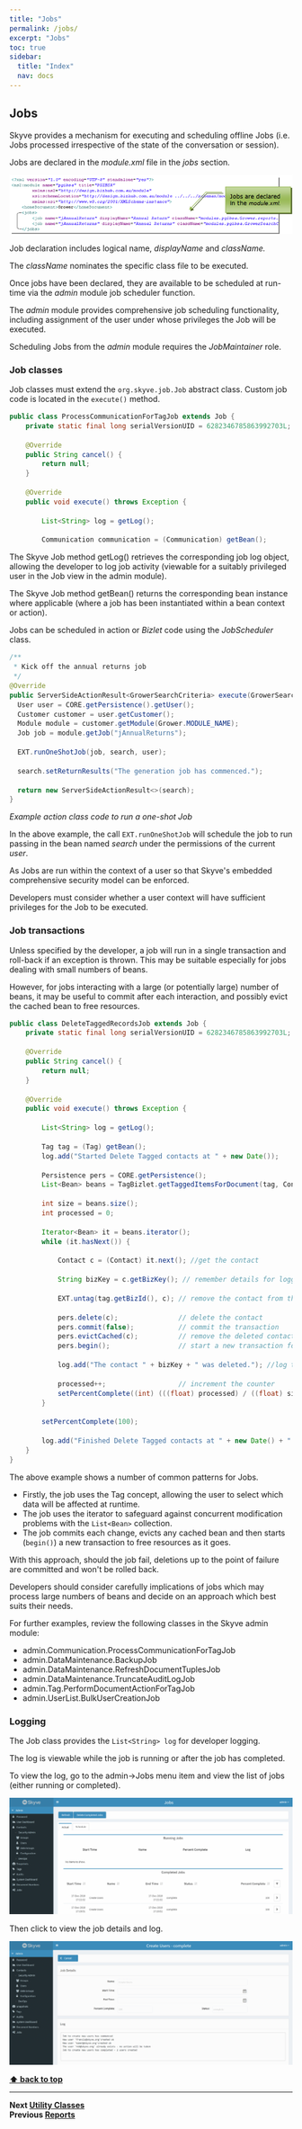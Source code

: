 ```yaml
---
title: "Jobs"
permalink: /jobs/
excerpt: "Jobs"
toc: true
sidebar:
  title: "Index"
  nav: docs
---
```


## Jobs

Skyve provides a mechanism for executing and scheduling offline Jobs
(i.e. Jobs processed irrespective of the state of the conversation or
session).

Jobs are declared in the *module.xml* file in the *jobs* section.

![Job declaration](../assets/images/jobs/image142.png "_Job declaration within the module.xml file")

Job declaration includes logical name, *displayName* and *className.*

The *className* nominates the specific class file to be executed.

Once jobs have been declared, they are available to be scheduled at
run-time via the *admin* module job scheduler function.

The *admin* module provides comprehensive job scheduling functionality,
including assignment of the user under whose privileges the Job will be
executed.

Scheduling Jobs from the *admin* module requires the *JobMaintainer*
role.

### Job classes

Job classes must extend the `org.skyve.job.Job` abstract class. Custom job code is located in the `execute()` method.

```java
public class ProcessCommunicationForTagJob extends Job {
	private static final long serialVersionUID = 6282346785863992703L;

	@Override
	public String cancel() {
		return null;
	}

	@Override
	public void execute() throws Exception {

		List<String> log = getLog();

		Communication communication = (Communication) getBean();
```

The Skyve Job method getLog() retrieves the corresponding job log object, allowing the developer to log job activity (viewable for a suitably privileged user in the Job view in the admin module).

The Skyve Job method getBean() returns the corresponding bean instance where applicable (where a job has been instantiated 
within a bean context or action).

Jobs can be scheduled in action or *Bizlet* code using the
*JobScheduler* class.

```java
/**
 * Kick off the annual returns job
 */
@Override
public ServerSideActionResult<GrowerSearchCriteria> execute(GrowerSearchCriteria search, WebContext WebContext) throws Exception {
  User user = CORE.getPersistence().getUser();
  Customer customer = user.getCustomer();
  Module module = customer.getModule(Grower.MODULE_NAME);
  Job job = module.getJob("jAnnualReturns");

  EXT.runOneShotJob(job, search, user);

  search.setReturnResults("The generation job has commenced.");

  return new ServerSideActionResult<>(search);
}
```

_Example action class code to run a one-shot Job_

In the above example, the call `EXT.runOneShotJob` will schedule the job to run passing in the bean named _search_ under the permissions of the current _user_.

As Jobs are run within the context of a user so that Skyve's embedded
comprehensive security model can be enforced.

Developers must consider whether a user context will have sufficient
privileges for the Job to be executed.

### Job transactions

Unless specified by the developer, a job will run in a single transaction and roll-back if an exception is thrown. This may be suitable especially for jobs dealing with small numbers of beans. 

However, for jobs interacting with a large (or potentially large) number of beans, it may be useful to commit after each interaction, and possibly evict the cached bean to free resources.

```java
public class DeleteTaggedRecordsJob extends Job {
	private static final long serialVersionUID = 6282346785863992703L;

	@Override
	public String cancel() {
		return null;
	}

	@Override
	public void execute() throws Exception {

		List<String> log = getLog();

		Tag tag = (Tag) getBean();
		log.add("Started Delete Tagged contacts at " + new Date());

		Persistence pers = CORE.getPersistence();
		List<Bean> beans = TagBizlet.getTaggedItemsForDocument(tag, Contact.MODULE_NAME, Contact.DOCUMENT_NAME);

		int size = beans.size();
		int processed = 0;

		Iterator<Bean> it = beans.iterator();
		while (it.hasNext()) {
			
			Contact c = (Contact) it.next(); //get the contact

			String bizKey = c.getBizKey(); // remember details for logging below

			EXT.untag(tag.getBizId(), c); // remove the contact from the Tag set
			
			pers.delete(c);				  // delete the contact
			pers.commit(false);			  // commit the transaction
			pers.evictCached(c);		  // remove the deleted contact from the cache to free up resources
			pers.begin();     			  // start a new transaction for the next iteration

			log.add("The contact " + bizKey + " was deleted."); //log the result
			
			processed++;				  // increment the counter 
			setPercentComplete((int) (((float) processed) / ((float) size) * 100F));
		}

		setPercentComplete(100);
				
		log.add("Finished Delete Tagged contacts at " + new Date() + ". " + processed + " contacts were deleted.");
	}
}
```

The above example shows a number of common patterns for Jobs. 
- Firstly, the job uses the Tag concept, allowing the user to select which data will be affected at runtime.
- The job uses the iterator to safeguard against concurrent modification problems with the `List<Bean>` collection.
- The job commits each change, evicts any cached bean and then starts (`begin()`) a new transaction to free resources as it goes.

With this approach, should the job fail, deletions up to the point of failure are committed and won't be rolled back.

Developers should consider carefully implications of jobs which may process large numbers of beans and decide on an approach which best suits their needs.

For further examples, review the following classes in the Skyve admin module:
* admin.Communication.ProcessCommunicationForTagJob
* admin.DataMaintenance.BackupJob
* admin.DataMaintenance.RefreshDocumentTuplesJob
* admin.DataMaintenance.TruncateAuditLogJob
* admin.Tag.PerformDocumentActionForTagJob 
* admin.UserList.BulkUserCreationJob

### Logging

The Job class provides the `List<String> log` for developer logging.

The log is viewable while the job is running or after the job has completed.

To view the log, go to the admin->Jobs menu item and view the list of jobs (either running or completed).

![View Jobs](../assets/images/jobs/viewing-job-results-list.png "View Jobs")

Then click to view the job details and log.

![View Job details and log](../assets/images/jobs/viewing-job-results-detail.png "View Job details and log")



**[⬆ back to top](#jobs)**

---
**Next [Utility Classes](./../_pages/utility-classes.md)**  
**Previous [Reports](./../_pages/reports.md)**
